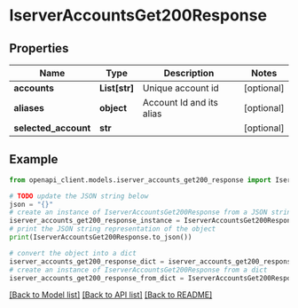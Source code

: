 # IserverAccountsGet200Response


## Properties

Name | Type | Description | Notes
------------ | ------------- | ------------- | -------------
**accounts** | **List[str]** | Unique account id | [optional] 
**aliases** | **object** | Account Id and its alias | [optional] 
**selected_account** | **str** |  | [optional] 

## Example

```python
from openapi_client.models.iserver_accounts_get200_response import IserverAccountsGet200Response

# TODO update the JSON string below
json = "{}"
# create an instance of IserverAccountsGet200Response from a JSON string
iserver_accounts_get200_response_instance = IserverAccountsGet200Response.from_json(json)
# print the JSON string representation of the object
print(IserverAccountsGet200Response.to_json())

# convert the object into a dict
iserver_accounts_get200_response_dict = iserver_accounts_get200_response_instance.to_dict()
# create an instance of IserverAccountsGet200Response from a dict
iserver_accounts_get200_response_from_dict = IserverAccountsGet200Response.from_dict(iserver_accounts_get200_response_dict)
```
[[Back to Model list]](../README.md#documentation-for-models) [[Back to API list]](../README.md#documentation-for-api-endpoints) [[Back to README]](../README.md)


